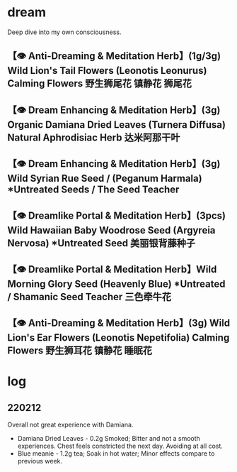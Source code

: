 # dream
Deep dive into my own consciousness.


## 【👁 Anti-Dreaming &amp; Meditation Herb】(1g/3g) Wild Lion's Tail Flowers (Leonotis Leonurus) Calming Flowers 野生狮尾花 镇静花 狮尾花

## 【👁 Dream Enhancing &amp; Meditation Herb】(3g) Organic Damiana Dried Leaves (Turnera Diffusa) Natural Aphrodisiac Herb 达米阿那干叶


## 【👁 Dream Enhancing &amp; Meditation Herb】(3g) Wild Syrian Rue Seed / (Peganum Harmala) *Untreated Seeds / The Seed Teacher

## 【👁 Dreamlike Portal &amp; Meditation Herb】(3pcs) Wild Hawaiian Baby Woodrose Seed (Argyreia Nervosa) *Untreated Seed 美丽银背藤种子

## 【👁 Dreamlike Portal &amp; Meditation Herb】Wild Morning Glory Seed (Heavenly Blue) *Untreated / Shamanic Seed Teacher 三色牵牛花

## 【👁 Anti-Dreaming &amp; Meditation Herb】(3g) Wild Lion's Ear Flowers (Leonotis Nepetifolia) Calming Flowers 野生狮耳花 镇静花  睡眠花


# log
## 220212
Overall not great experience with Damiana.
- Damiana Dried Leaves - 0.2g Smoked; Bitter and not a smooth experiences. Chest feels constricted the next day. Avoiding at all cost.
- Blue meanie - 1.2g tea; Soak in hot water; Minor effects compare to previous week.